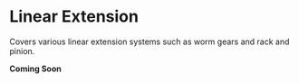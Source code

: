 # Linear Extension

Covers various linear extension systems such as worm gears and rack and pinion.

**Coming Soon**